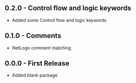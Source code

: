 ## 0.2.0 - Control flow and logic keywords
* Added some Control flow and logic keywords

## 0.1.0 - Comments
* NetLogo comment matching

## 0.0.0 - First Release
* Added blank package
